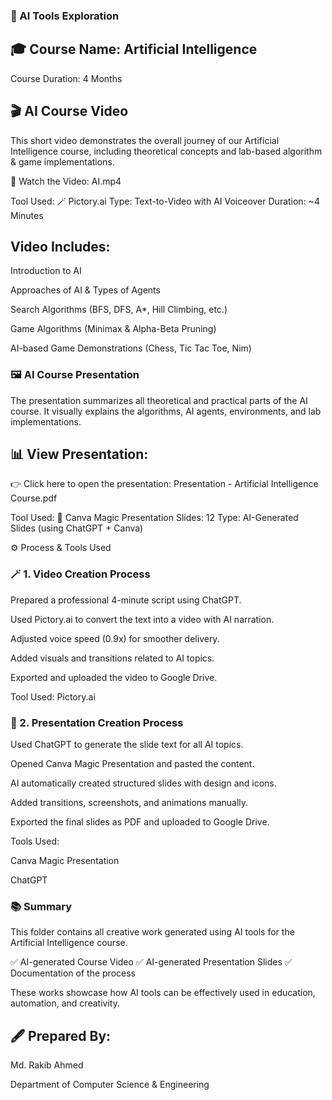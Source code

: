### 🧠 AI Tools Exploration

## 🎓 Course Name: Artificial Intelligence

Course Duration: 4 Months  

## 🎬 AI Course Video

This short video demonstrates the overall journey of our Artificial Intelligence course,
including theoretical concepts and lab-based algorithm & game implementations.

🎥 Watch the Video:
AI.mp4

Tool Used: 🪄 Pictory.ai
Type: Text-to-Video with AI Voiceover
Duration: ~4 Minutes

## Video Includes:

Introduction to AI

Approaches of AI & Types of Agents

Search Algorithms (BFS, DFS, A*, Hill Climbing, etc.)

Game Algorithms (Minimax & Alpha-Beta Pruning)

AI-based Game Demonstrations (Chess, Tic Tac Toe, Nim)

### 🖼️ AI Course Presentation

The presentation summarizes all theoretical and practical parts of the AI course.
It visually explains the algorithms, AI agents, environments, and lab implementations.

## 📊 View Presentation:

👉 Click here to open the presentation:
Presentation - Artificial Intelligence Course.pdf

Tool Used: 🧩 Canva Magic Presentation
Slides: 12
Type: AI-Generated Slides (using ChatGPT + Canva)

⚙️ Process & Tools Used
### 🪄 1. Video Creation Process

Prepared a professional 4-minute script using ChatGPT.

Used Pictory.ai to convert the text into a video with AI narration.

Adjusted voice speed (0.9x) for smoother delivery.

Added visuals and transitions related to AI topics.

Exported and uploaded the video to Google Drive.

Tool Used: Pictory.ai

### 🧩 2. Presentation Creation Process

Used ChatGPT to generate the slide text for all AI topics.

Opened Canva Magic Presentation and pasted the content.

AI automatically created structured slides with design and icons.

Added transitions, screenshots, and animations manually.

Exported the final slides as PDF and uploaded to Google Drive.

Tools Used:

Canva Magic Presentation

ChatGPT

### 📚 Summary

This folder contains all creative work generated using AI tools for the Artificial Intelligence course.

✅ AI-generated Course Video
✅ AI-generated Presentation Slides
✅ Documentation of the process

These works showcase how AI tools can be effectively used in education, automation, and creativity.

## 🖋️ Prepared By:

Md. Rakib Ahmed

Department of Computer Science & Engineering
